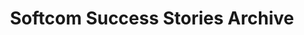 ---
layout: success-stories-archive
permalink: /success-stories/archive/
title: Softcom Success Stories Archive
headline: Meaningful Innovation.
copy: |-
    A selection of success stories detailing Softcom’s impact on businesses and communities in Africa.
featured_image: https://res.cloudinary.com/softcomux/image/upload/f_auto,q_auto/v1533824274/sfc/headers/success-stories-header.jpg
image_description: Nigerian child holding a mobile device. 
---